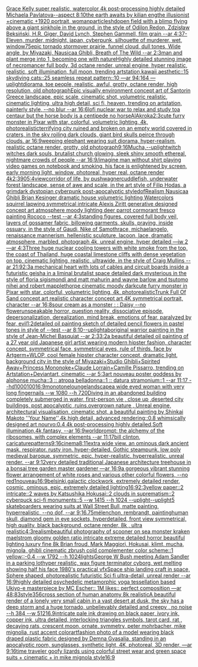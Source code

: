 [Grace Kelly super realistic, watercolor 4k post-processing highly detailed Michaela Pavlatova--aspect 8:10](https://www.ebank.nz/aiartgenerator?category=Grace%20Kelly%20super%20realistic%2C%20watercolor%204k%20post-processing%20highly%20detailed%20Michaela%20Pavlatova--aspect%208%3A10)[the earth awaits by kilian eng](https://www.ebank.nz/aiartgenerator?category=the%20earth%20awaits%20by%20kilian%20eng)[](https://www.ebank.nz/aiartgenerator?category=)[the illusionist +cinematic +1920 portrait, woman](https://www.ebank.nz/aiartgenerator?category=the%20illusionist%20%2Bcinematic%20%2B1920%20portrait%2C%20woman)[particles](https://www.ebank.nz/aiartgenerator?category=particles)[hd](https://www.ebank.nz/aiartgenerator?category=hd)[open field with a blimp flying above a giant sinkhole in the ground, in the style of Odilon Redon, Zdzisław Beksiński, H.R. Giger, David Lynch, Stephen Gammell, film grain --ar 4:3](https://www.ebank.nz/aiartgenerator?category=open%20field%20with%20a%20blimp%20flying%20above%20a%20giant%20sinkhole%20in%20the%20ground%2C%20in%20the%20style%20of%20Odilon%20Redon%2C%20Zdzis%C5%82aw%20Beksi%C5%84ski%2C%20H.R.%20Giger%2C%20David%20Lynch%2C%20Stephen%20Gammell%2C%20film%20grain%20--ar%204%3A3)[7-Eleven, murder, midnight, japan, cyberpunk, silhouette of murderer, wet, window](https://www.ebank.nz/aiartgenerator?category=7-Eleven%2C%20murder%2C%20midnight%2C%20japan%2C%20cyberpunk%2C%20silhouette%20of%20murderer%2C%20wet%2C%20window)[75](https://www.ebank.nz/aiartgenerator?category=75)[epic tornado stormover prairie, funnel cloud, dull tones, Wide angle, by Miyazaki, Nausicaa Ghibli, Breath of The Wild --ar 2:3](https://www.ebank.nz/aiartgenerator?category=epic%20tornado%20stormover%20prairie%2C%20funnel%20cloud%2C%20dull%20tones%2C%20Wide%20angle%2C%20by%20Miyazaki%2C%20Nausicaa%20Ghibli%2C%20Breath%20of%20The%20Wild%20--ar%202%3A3)[man and plant merge into 1, becoming one with nature](https://www.ebank.nz/aiartgenerator?category=man%20and%20plant%20merge%20into%201%2C%20becoming%20one%20with%20nature)[Highly detailed stunning image of necromancer full body, 3d octane render, unreal engine, hyper realistic, realistic, soft illumination, full moon, trending artstation,](https://www.ebank.nz/aiartgenerator?category=Highly%20detailed%20stunning%20image%20of%20necromancer%20full%20body%2C%203d%20octane%20render%2C%20unreal%20engine%2C%20hyper%20realistic%2C%20realistic%2C%20soft%20illumination%2C%20full%20moon%2C%20trending%20artstation%2C)[kawaii aesthetic::15 skydiving cats::25 seamless repeat pattern::10  —ar 94:164 —uplight](https://www.ebank.nz/aiartgenerator?category=kawaii%20aesthetic%3A%3A15%20skydiving%20cats%3A%3A25%20seamless%20repeat%20pattern%3A%3A10%20%20%E2%80%94ar%2094%3A164%20%E2%80%94uplight)[diorama, toe people, realistic, awful, grotty, octane render, high resolution, old photograph](https://www.ebank.nz/aiartgenerator?category=diorama%2C%20toe%20people%2C%20realistic%2C%20awful%2C%20grotty%2C%20octane%20render%2C%20high%20resolution%2C%20old%20photograph)[Epic visually environment concept art of Santorin Greece landscape, epic scale, cinematic shot, volumetric realistic, cinematic lighting, ultra high detail, sci fi, heaven,  trending on artstation, painterly style, --no blur --ar 16:6](https://www.ebank.nz/aiartgenerator?category=Epic%20visually%20environment%20concept%20art%20of%20Santorin%20Greece%20landscape%2C%20epic%20scale%2C%20cinematic%20shot%2C%20volumetric%20realistic%2C%20cinematic%20lighting%2C%20ultra%20high%20detail%2C%20sci%20fi%2C%20heaven%2C%20%20trending%20on%20artstation%2C%20painterly%20style%2C%20--no%20blur%20--ar%2016%3A6)[lofi nuclear war to relax and study to](https://www.ebank.nz/aiartgenerator?category=lofi%20nuclear%20war%20to%20relax%20and%20study%20to)[a centaur but the horse body is a centipede no horse](https://www.ebank.nz/aiartgenerator?category=a%20centaur%20but%20the%20horse%20body%20is%20a%20centipede%20no%20horse)[AlAkroka](https://www.ebank.nz/aiartgenerator?category=AlAkroka)[2:3](https://www.ebank.nz/aiartgenerator?category=2%3A3)[cute furry monster in Pixar with star, colorful, volumetric lighting, 4k, photorealistic](https://www.ebank.nz/aiartgenerator?category=cute%20furry%20monster%20in%20Pixar%20with%20star%2C%20colorful%2C%20volumetric%20lighting%2C%204k%2C%20photorealistic)[terrifying city ruined and broken on an empty world covered in craters, in the sky roiling dark clouds, giant bird skulls peirce through clouds. ar 16:9](https://www.ebank.nz/aiartgenerator?category=terrifying%20city%20ruined%20and%20broken%20on%20an%20empty%20world%20covered%20in%20craters%2C%20in%20the%20sky%20roiling%20dark%20clouds%2C%20giant%20bird%20skulls%20peirce%20through%20clouds.%20ar%2016%3A9)[weeping elephant wearing suit diorama, hyper-realism, realistic octane render, grotty, old photograph](https://www.ebank.nz/aiartgenerator?category=weeping%20elephant%20wearing%20suit%20diorama%2C%20hyper-realism%2C%20realistic%20octane%20render%2C%20grotty%2C%20old%20photograph)[9:16](https://www.ebank.nz/aiartgenerator?category=9%3A16)[Mucha,](https://www.ebank.nz/aiartgenerator?category=Mucha%2C)[--uplight](https://www.ebank.nz/aiartgenerator?category=--uplight)[witch witches dark souls, brutalist church glowing, sleek shiny smooth ethereal, nightmare crowds of people --ar 16:9](https://www.ebank.nz/aiartgenerator?category=witch%20witches%20dark%20souls%2C%20brutalist%20church%20glowing%2C%20sleek%20shiny%20smooth%20ethereal%2C%20nightmare%20crowds%20of%20people%20--ar%2016%3A9)[/imagine  man without shirt playing video games on notebook and smoking, his face is enlightened by screen, early morning light, window, photoreal, hyper real, octane render 4k](https://www.ebank.nz/aiartgenerator?category=/imagine%20%20man%20without%20shirt%20playing%20video%20games%20on%20notebook%20and%20smoking%2C%20his%20face%20is%20enlightened%20by%20screen%2C%20early%20morning%20light%2C%20window%2C%20photoreal%2C%20hyper%20real%2C%20octane%20render%204k)[](https://www.ebank.nz/aiartgenerator?category=)[2:3](https://www.ebank.nz/aiartgenerator?category=2%3A3)[90](https://www.ebank.nz/aiartgenerator?category=90)[5:4](https://www.ebank.nz/aiartgenerator?category=5%3A4)[view](https://www.ebank.nz/aiartgenerator?category=view)[corridor of life, by pushwagner](https://www.ebank.nz/aiartgenerator?category=corridor%20of%20life%2C%20by%20pushwagner)[cuddlefish, underwater forest landscape, sense of awe and scale, in the art style of Filip Hodas, a grimdark dystopian cyberpunk post-apocalyptic style](https://www.ebank.nz/aiartgenerator?category=cuddlefish%2C%20underwater%20forest%20landscape%2C%20sense%20of%20awe%20and%20scale%2C%20in%20the%20art%20style%20of%20Filip%20Hodas%2C%20a%20grimdark%20dystopian%20cyberpunk%20post-apocalyptic%20style)[dof](https://www.ebank.nz/aiartgenerator?category=dof)[Realism Nausicaa Ghibli Brian Kesinger dramatic house volumetric lighting Watercolors squirrel lapwing symmetrical intricate Alexis Ziritt generative designed concept art atmosphere moody lighting deer parrot cormorant fresco painting Rococo --test --ar 4:3](https://www.ebank.nz/aiartgenerator?category=Realism%20Nausicaa%20Ghibli%20Brian%20Kesinger%20dramatic%20house%20volumetric%20lighting%20Watercolors%20squirrel%20lapwing%20symmetrical%20intricate%20Alexis%20Ziritt%20generative%20designed%20concept%20art%20atmosphere%20moody%20lighting%20deer%20parrot%20cormorant%20fresco%20painting%20Rococo%20--test%20--ar%204%3A3)[standing figures, covered full body veil, layers of gossamer fabric, billowing garments, skulls, praying, inside ossuary, in the style of Gaudi, Nike of Samothrace, michaelangelo, renaissance mannerism, hellenistic sculpture, lacoon, lace, dramatic atmosphere, marbled, photograph 4k, unreal engine, hyper detailed —iw 2 —ar 4:3](https://www.ebank.nz/aiartgenerator?category=standing%20figures%2C%20covered%20full%20body%20veil%2C%20layers%20of%20gossamer%20fabric%2C%20billowing%20garments%2C%20skulls%2C%20praying%2C%20inside%20ossuary%2C%20in%20the%20style%20of%20Gaudi%2C%20Nike%20of%20Samothrace%2C%20michaelangelo%2C%20renaissance%20mannerism%2C%20hellenistic%20sculpture%2C%20lacoon%2C%20lace%2C%20dramatic%20atmosphere%2C%20marbled%2C%20photograph%204k%2C%20unreal%20engine%2C%20hyper%20detailed%20%E2%80%94iw%202%20%E2%80%94ar%204%3A3)[Three huge nuclear cooling towers with white smoke from the top, the coast of Thailand, huge coastal limestone cliffs with dense vegetation on top, cinematic lighting, realistic, ultrawide, in the style of Craig Mullins --ar 21:9](https://www.ebank.nz/aiartgenerator?category=Three%20huge%20nuclear%20cooling%20towers%20with%20white%20smoke%20from%20the%20top%2C%20the%20coast%20of%20Thailand%2C%20huge%20coastal%20limestone%20cliffs%20with%20dense%20vegetation%20on%20top%2C%20cinematic%20lighting%2C%20realistic%2C%20ultrawide%2C%20in%20the%20style%20of%20Craig%20Mullins%20--ar%2021%3A9)[2:3](https://www.ebank.nz/aiartgenerator?category=2%3A3)[a mechanical heart with lots of cables and circuit boards inside a futuristic geisha in a liminal brutalist space detailed dark mysterious in the style of floria sigismondi and matt mahurin and wayne barlow and tsutomo nihei and robert mapplethorpe cinematic moody dark](https://www.ebank.nz/aiartgenerator?category=a%20mechanical%20heart%20with%20lots%20of%20cables%20and%20circuit%20boards%20inside%20a%20futuristic%20geisha%20in%20a%20liminal%20brutalist%20space%20detailed%20dark%20mysterious%20in%20the%20style%20of%20floria%20sigismondi%20and%20matt%20mahurin%20and%20wayne%20barlow%20and%20tsutomo%20nihei%20and%20robert%20mapplethorpe%20cinematic%20moody%20dark)[cute furry monster in Pixar with star, colorful, volumetric lighting, 4k, photorealistic](https://www.ebank.nz/aiartgenerator?category=cute%20furry%20monster%20in%20Pixar%20with%20star%2C%20colorful%2C%20volumetric%20lighting%2C%204k%2C%20photorealistic)[Trunk Full Of Sand concept art realistic character concept art 4K symmetrical portrait, character --ar 16:8](https://www.ebank.nz/aiartgenerator?category=Trunk%20Full%20Of%20Sand%20concept%20art%20realistic%20character%20concept%20art%204K%20symmetrical%20portrait%2C%20character%20--ar%2016%3A8)[sour cream as a monster : : Daisy --no flower](https://www.ebank.nz/aiartgenerator?category=sour%20cream%20as%20a%20monster%20%3A%20%3A%20Daisy%20--no%20flower)[unspeakable horror, question reality, dissociative episode, depersonalization, derealization, mind break, emotions of fear, paralyzed by fear, evil](https://www.ebank.nz/aiartgenerator?category=unspeakable%20horror%2C%20question%20reality%2C%20dissociative%20episode%2C%20depersonalization%2C%20derealization%2C%20mind%20break%2C%20emotions%20of%20fear%2C%20paralyzed%20by%20fear%2C%20evil)[1:2](https://www.ebank.nz/aiartgenerator?category=1%3A2)[detailed oil painting sketch of detailed pencil flowers in pastel tones in style of --test --ar 8:10](https://www.ebank.nz/aiartgenerator?category=detailed%20oil%20painting%20sketch%20of%20detailed%20pencil%20flowers%20in%20pastel%20tones%20in%20style%20of%20--test%20--ar%208%3A10)[--uplight](https://www.ebank.nz/aiartgenerator?category=--uplight)[aboriginal warrior painting in the style of Jean-Michel Basquiat --ar 2:3](https://www.ebank.nz/aiartgenerator?category=aboriginal%20warrior%20painting%20in%20the%20style%20of%20Jean-Michel%20Basquiat%20--ar%202%3A3)[3:2](https://www.ebank.nz/aiartgenerator?category=3%3A2)[a beautiful detailed oil painting of a 27 year old Japanese girl artist wearing modern hipster fashion, character concept, symmetrical face, symmetrical eyes, rule of thirds, face by Artgerm+WLOP, cool female hipster character concept, dramatic light, background city in the style of Miyazaki+Studio Ghibli+Spirited Away+Princess Mononoke+Claude Lorrain+Camille Pissarro, trending on Artstation+Deviantart, cinematic --ar 5:3](https://www.ebank.nz/aiartgenerator?category=a%20beautiful%20detailed%20oil%20painting%20of%20a%2027%20year%20old%20Japanese%20girl%20artist%20wearing%20modern%20hipster%20fashion%2C%20character%20concept%2C%20symmetrical%20face%2C%20symmetrical%20eyes%2C%20rule%20of%20thirds%2C%20face%20by%20Artgerm%2BWLOP%2C%20cool%20female%20hipster%20character%20concept%2C%20dramatic%20light%2C%20background%20city%20in%20the%20style%20of%20Miyazaki%2BStudio%20Ghibli%2BSpirited%20Away%2BPrincess%20Mononoke%2BClaude%20Lorrain%2BCamille%20Pissarro%2C%20trending%20on%20Artstation%2BDeviantart%2C%20cinematic%20--ar%205%3A3)[art nouveau poster goddess by alphonse mucha::3 :: atropa belladonna::1 :: datura stramonium::1 --ar 11:17 --hd](https://www.ebank.nz/aiartgenerator?category=art%20nouveau%20poster%20goddess%20by%20alphonse%20mucha%3A%3A3%20%3A%3A%20atropa%20belladonna%3A%3A1%20%3A%3A%20datura%20stramonium%3A%3A1%20--ar%2011%3A17%20--hd)[1000100](https://www.ebank.nz/aiartgenerator?category=1000100)[16:9](https://www.ebank.nz/aiartgenerator?category=16%3A9)[monotone](https://www.ebank.nz/aiartgenerator?category=monotone)[lounge](https://www.ebank.nz/aiartgenerator?category=lounge)[landscape](https://www.ebank.nz/aiartgenerator?category=landscape)[a wide eyed woman with very long fingernails --w 1080 --h 720](https://www.ebank.nz/aiartgenerator?category=a%20wide%20eyed%20woman%20with%20very%20long%20fingernails%20--w%201080%20--h%20720)[Diving in an abandoned building completely submerged in water, first-person vie , close up ,deserted city buildings, post apocalyptic ,ruins,overgrown nature , Unreal engine, architectural visualisation, cinematic shot, a beautiful painting by Shinkai Makoto ''Your Name'',4k,high detail, advanced rendering::0.8 whimsically designed art nourvo:0.4 4k post-processing highly detailed,Soft illumination,4k,fantasy, --ar 16:9](https://www.ebank.nz/aiartgenerator?category=Diving%20in%20an%20abandoned%20building%20completely%20submerged%20in%20water%2C%20first-person%20vie%20%2C%20close%20up%20%2Cdeserted%20city%20buildings%2C%20post%20apocalyptic%20%2Cruins%2Covergrown%20nature%20%2C%20Unreal%20engine%2C%20architectural%20visualisation%2C%20cinematic%20shot%2C%20a%20beautiful%20painting%20by%20Shinkai%20Makoto%20%27%27Your%20Name%27%27%2C4k%2Chigh%20detail%2C%20advanced%20rendering%3A%3A0.8%20whimsically%20designed%20art%20nourvo%3A0.4%204k%20post-processing%20highly%20detailed%2CSoft%20illumination%2C4k%2Cfantasy%2C%20--ar%2016%3A9)[world](https://www.ebank.nz/aiartgenerator?category=world)[prompt: the alchemy of the ribosomes,  with complex elements --ar 11:17](https://www.ebank.nz/aiartgenerator?category=prompt%3A%20the%20alchemy%20of%20the%20ribosomes%2C%20%20with%20complex%20elements%20--ar%2011%3A17)[bill clinton, caricature](https://www.ebank.nz/aiartgenerator?category=bill%20clinton%2C%20caricature)[patterns](https://www.ebank.nz/aiartgenerator?category=patterns)[9:16](https://www.ebank.nz/aiartgenerator?category=9%3A16)[cinema](https://www.ebank.nz/aiartgenerator?category=cinema)[8:11](https://www.ebank.nz/aiartgenerator?category=8%3A11)[extra wide view. an ominous dark ancient mask. respirator. rusty iron. hyper-detailed. Gothic steampunk. low poly medieval baroque. symmetric. epic. hyper-realistic. hyperrealistic. unreal render. --ar 9:12](https://www.ebank.nz/aiartgenerator?category=extra%20wide%20view.%20an%20ominous%20dark%20ancient%20mask.%20respirator.%20rusty%20iron.%20hyper-detailed.%20Gothic%20steampunk.%20low%20poly%20medieval%20baroque.%20symmetric.%20epic.%20hyper-realistic.%20hyperrealistic.%20unreal%20render.%20--ar%209%3A12)[very detailed traditional Japanese architecture treehouse in a bonsai tree garden master gardener —ar 16:9](https://www.ebank.nz/aiartgenerator?category=very%20detailed%20traditional%20Japanese%20architecture%20treehouse%20in%20a%20bonsai%20tree%20garden%20master%20gardener%20%E2%80%94ar%2016%3A9)[a gorgeous vibrant stunning flower arrangement of white roses and various other colorful flowers, --no red](https://www.ebank.nz/aiartgenerator?category=a%20gorgeous%20vibrant%20stunning%20flower%20arrangement%20of%20white%20roses%20and%20various%20other%20colorful%20flowers%2C%20--no%20red)[1](https://www.ebank.nz/aiartgenerator?category=1)[nouveau](https://www.ebank.nz/aiartgenerator?category=nouveau)[16:9](https://www.ebank.nz/aiartgenerator?category=16%3A9)[belsinki,](https://www.ebank.nz/aiartgenerator?category=belsinki%2C)[](https://www.ebank.nz/aiartgenerator?category=)[galactic clockwork, extremely detailed render, cosmic, ominous, epic, extremely detailed lighting](https://www.ebank.nz/aiartgenerator?category=galactic%20clockwork%2C%20extremely%20detailed%20render%2C%20cosmic%2C%20ominous%2C%20epic%2C%20extremely%20detailed%20lighting)[16:9](https://www.ebank.nz/aiartgenerator?category=16%3A9)[2:3](https://www.ebank.nz/aiartgenerator?category=2%3A3)[yellow paper::2 intricate::2 waves by Katsushika Hokusai::2 clouds in suprematism::2 cyberpuck sci-fi monuments::5 --w 1415 --h 1024 --uplight](https://www.ebank.nz/aiartgenerator?category=yellow%20paper%3A%3A2%20intricate%3A%3A2%20waves%20by%20Katsushika%20Hokusai%3A%3A2%20clouds%20in%20suprematism%3A%3A2%20cyberpuck%20sci-fi%20monuments%3A%3A5%20--w%201415%20--h%201024%20--uplight)[--uplight](https://www.ebank.nz/aiartgenerator?category=--uplight)[5  skateboarders wearing suits at Wall Street Bull, matte painting, hyperrealistic, --no dof, --ar 9:16](https://www.ebank.nz/aiartgenerator?category=5%20%20skateboarders%20wearing%20suits%20at%20Wall%20Street%20Bull%2C%20matte%20painting%2C%20hyperrealistic%2C%20--no%20dof%2C%20--ar%209%3A16)[.75](https://www.ebank.nz/aiartgenerator?category=.75)[mélenchon, rembrandt, painting](https://www.ebank.nz/aiartgenerator?category=m%C3%A9lenchon%2C%20rembrandt%2C%20painting)[human skull, diamond gem in eye sockets, hyperdetailed, front view symmetrical, high quality, black background, octane render, 8k , ultra realistic](https://www.ebank.nz/aiartgenerator?category=human%20skull%2C%20diamond%20gem%20in%20eye%20sockets%2C%20hyperdetailed%2C%20front%20view%20symmetrical%2C%20high%20quality%2C%20black%20background%2C%20octane%20render%2C%208k%20%2C%20ultra%20realistic)[4:3](https://www.ebank.nz/aiartgenerator?category=4%3A3)[realism](https://www.ebank.nz/aiartgenerator?category=realism)[beautiful photography of scooner on sea monster kraken maelstrom gloomy golden ratio intricate extreme detailed horror beautiful lighting luxury fine 8k Brian froud, Mark Maggiori, Hokusai, klimt, mucha, mignola, ghibli cinematic zbrush cold complementer color scheme::1 yellow::-0.4 --w 1792 --h 1024](https://www.ebank.nz/aiartgenerator?category=beautiful%20photography%20of%20scooner%20on%20sea%20monster%20kraken%20maelstrom%20gloomy%20golden%20ratio%20intricate%20extreme%20detailed%20horror%20beautiful%20lighting%20luxury%20fine%208k%20Brian%20froud%2C%20Mark%20Maggiori%2C%20Hokusai%2C%20klimt%2C%20mucha%2C%20mignola%2C%20ghibli%20cinematic%20zbrush%20cold%20complementer%20color%20scheme%3A%3A1%20yellow%3A%3A-0.4%20--w%201792%20--h%201024)[lights](https://www.ebank.nz/aiartgenerator?category=lights)[George W Bush meeting Adam Sandler in a parking lot](https://www.ebank.nz/aiartgenerator?category=George%20W%20Bush%20meeting%20Adam%20Sandler%20in%20a%20parking%20lot)[hyper realistic, wax figure terminator cyborg, wet melting showing half his face 1980's practical vfx](https://www.ebank.nz/aiartgenerator?category=hyper%20realistic%2C%20wax%20figure%20terminator%20cyborg%2C%20wet%20melting%20showing%20half%20his%20face%201980%27s%20practical%20vfx)[Space ship landing craft in space, Sphere shaped, photorealistic futuristic Sci fi ultra-detail, unreal render --ar 16:9](https://www.ebank.nz/aiartgenerator?category=Space%20ship%20landing%20craft%20in%20space%2C%20Sphere%20shaped%2C%20photorealistic%20futuristic%20Sci%20fi%20ultra-detail%2C%20unreal%20render%20--ar%2016%3A9)[highly detailed psychedelic metamorphic yoga tessellation based Ukiyo-e masterpiece by MC Escher:: 1M likes:: perfect composition —ar 48:83](https://www.ebank.nz/aiartgenerator?category=highly%20detailed%20psychedelic%20metamorphic%20yoga%20tessellation%20based%20Ukiyo-e%20masterpiece%20by%20MC%20Escher%3A%3A%201M%20likes%3A%3A%20perfect%20composition%20%E2%80%94ar%2048%3A83)[style](https://www.ebank.nz/aiartgenerator?category=style)[356](https://www.ebank.nz/aiartgenerator?category=356)[cross section of human anatomy 8k realistic](https://www.ebank.nz/aiartgenerator?category=cross%20section%20of%20human%20anatomy%208k%20realistic)[A beautiful render of a lonely very small cabin in a vast desert at dusk, the sky has a deep storm and a huge tornado, unbelievably detailed and creepy , no noise --h 384 --w 512](https://www.ebank.nz/aiartgenerator?category=A%20beautiful%20render%20of%20a%20lonely%20very%20small%20cabin%20in%20a%20vast%20desert%20at%20dusk%2C%20the%20sky%20has%20a%20deep%20storm%20and%20a%20huge%20tornado%2C%20unbelievably%20detailed%20and%20creepy%20%2C%20no%20noise%20--h%20384%20--w%20512)[16.9](https://www.ebank.nz/aiartgenerator?category=16.9)[intricate pale ink drawing on black paper, ivory ink, copper ink, ultra detailed, interlocking triangles symbols, tarot card, rat , decaying rats, crescent moon, ornate, symmetry, peter mohrbacher, mike mignolia, rust accent color](https://www.ebank.nz/aiartgenerator?category=intricate%20pale%20ink%20drawing%20on%20black%20paper%2C%20ivory%20ink%2C%20copper%20ink%2C%20ultra%20detailed%2C%20interlocking%20triangles%20symbols%2C%20tarot%20card%2C%20rat%20%2C%20decaying%20rats%2C%20crescent%20moon%2C%20ornate%2C%20symmetry%2C%20peter%20mohrbacher%2C%20mike%20mignolia%2C%20rust%20accent%20color)[art](https://www.ebank.nz/aiartgenerator?category=art)[fashion photo of a model wearing black draped plastic fabric designed by Demna Gvasalia, standing in an apocalyptic room, sunglasses, synthetic light, 4K, photoreal, 3D render, —ar 9:16](https://www.ebank.nz/aiartgenerator?category=fashion%20photo%20of%20a%20model%20wearing%20black%20draped%20plastic%20fabric%20designed%20by%20Demna%20Gvasalia%2C%20standing%20in%20an%20apocalyptic%20room%2C%20sunglasses%2C%20synthetic%20light%2C%204K%2C%20photoreal%2C%203D%20render%2C%20%E2%80%94ar%209%3A16)[time traveler goofy lizards using colorful street wear and green space suits + cinematic + in mike mignola style](https://www.ebank.nz/aiartgenerator?category=time%20traveler%20goofy%20lizards%20using%20colorful%20street%20wear%20and%20green%20space%20suits%20%2B%20cinematic%20%2B%20in%20mike%20mignola%20style)[16:9](https://www.ebank.nz/aiartgenerator?category=16%3A9)